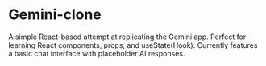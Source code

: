 # Gemini-clone
A simple React-based attempt at replicating the Gemini app. Perfect for learning React components, props, and useState(Hook). Currently features a basic chat interface with placeholder AI responses.
